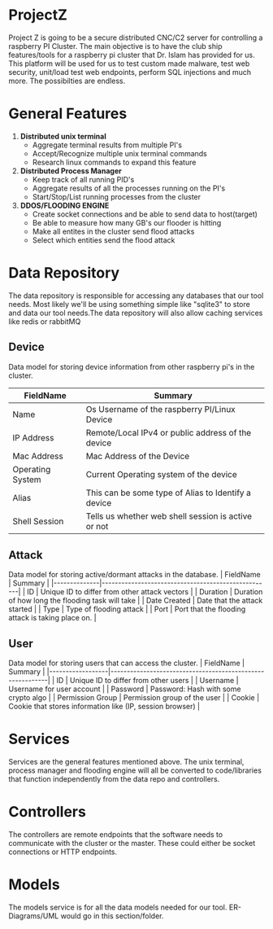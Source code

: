 # ProjectZ
Project Z is going to be a secure distributed CNC/C2 server for controlling a raspberry PI Cluster. The main objective is to have the club ship features/tools for a raspberry pi cluster that Dr. Islam has provided for us. This platform will be used for us to test custom made malware, test web security, unit/load test web endpoints, perform SQL injections and much more. The possibilties are endless.


# General Features

1. **Distributed unix terminal**
    * Aggregate terminal results from multiple PI's
    * Accept/Recognize multiple unix terminal commands
    * Research linux commands to expand this feature
2. **Distributed Process Manager**
    * Keep track of all running PID's
    * Aggregate results of all the processes running on the PI's
    * Start/Stop/List running processes from the cluster
3. **DDOS/FLOODING ENGINE**
    * Create socket connections and be able to send data to host(target)
    * Be able to measure how many GB's our flooder is hitting
    * Make all entites in the cluster send flood attacks
    * Select which entities send the flood attack


# Data Repository
The data repository is responsible for accessing any databases that our tool needs. Most likely we'll be using something simple like "sqlite3" to store and data our tool needs.The data repository will also allow caching services like redis or rabbitMQ


## Device
Data model for storing device information from other raspberry pi's in the cluster. 

| FieldName        | Summary                                             |
|------------------|-----------------------------------------------------|
| Name             | Os Username of the raspberry PI/Linux Device        |
| IP Address       | Remote/Local IPv4 or public address of the device   |
| Mac Address      | Mac Address of the Device                           |
| Operating System | Current Operating system of the device              |
| Alias            | This can be some type of Alias to Identify a device |
| Shell Session    | Tells us whether web shell session is active or not |

## Attack
Data model for storing active/dormant attacks in the database. 
| FieldName    | Summary                                            |
|--------------|----------------------------------------------------|
| ID           | Unique ID to differ from other attack vectors      |
| Duration     | Duration of how long the flooding task will take   |
| Date Created | Date that the attack started                       |
| Type         | Type of flooding attack                            |
| Port         | Port that the flooding attack is taking place on.  |

## User
Data model for storing users that can access the cluster. 
| FieldName        | Summary                                                   |
|------------------|-----------------------------------------------------------|
| ID               | Unique ID to differ from other users                      |
| Username         | Username for user account                                 |
| Password         | Password: Hash with some crypto algo                      |
| Permission Group | Permission group of the user                              |
| Cookie           | Cookie that stores information like (IP, session browser) |

# Services
Services are the general features mentioned above. The unix terminal, process manager and flooding engine will all be converted to code/libraries that function independently from the data repo and controllers.


# Controllers
The controllers are remote endpoints that the software needs to communicate with the cluster or the master. These could either be socket connections or HTTP endpoints.


# Models
The models service is for all the data models needed for our tool. ER-Diagrams/UML would go in this section/folder.


